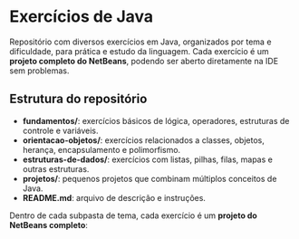 # Exercícios de Java

Repositório com diversos exercícios em Java, organizados por tema e dificuldade, para prática e estudo da linguagem. Cada exercício é um **projeto completo do NetBeans**, podendo ser aberto diretamente na IDE sem problemas.

## Estrutura do repositório

- **fundamentos/**: exercícios básicos de lógica, operadores, estruturas de controle e variáveis.
- **orientacao-objetos/**: exercícios relacionados a classes, objetos, herança, encapsulamento e polimorfismo.
- **estruturas-de-dados/**: exercícios com listas, pilhas, filas, mapas e outras estruturas.
- **projetos/**: pequenos projetos que combinam múltiplos conceitos de Java.
- **README.md**: arquivo de descrição e instruções.

Dentro de cada subpasta de tema, cada exercício é um **projeto do NetBeans completo**:

